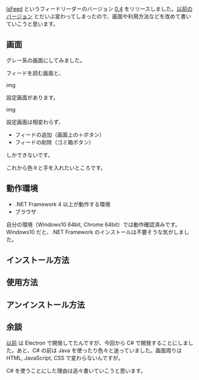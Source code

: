 [lsFeed]() というフィードリーダーのバージョン [0.4]() をリリースしました。[以前のバージョン]() とだいぶ変わってしまったので、画面や利用方法などを改めて書いていこうと思います。


## 画面
グレー系の画面にしてみました。

フィードを読む画面と、

img

設定画面があります。

img

設定画面は相変わらず、

- フィードの追加（画面上の＋ボタン）
- フィードの削除（ゴミ箱ボタン）

しかできないです。

これから色々と手を入れたいところです。


## 動作環境
- .NET Framework 4 以上が動作する環境
- ブラウザ

自分の環境（Windows10 64bit, Chrome 64bit）では動作確認済みです。Windows10 だと、.NET Framework のインストールは不要そうな気がしました。


## インストール方法


## 使用方法


## アンインストール方法



## 余談
[以前](/entry/oss/ls-feed/log/2018/0308) は Electron で開発してたんですが、今回から C# で開発することにしました。あと、C# の前は Java を使ったり色々と迷っていました。画面周りは HTML, JavaScript, CSS で変わらないんですが。

C# を使うことにした理由は追々書いていこうと思います。
